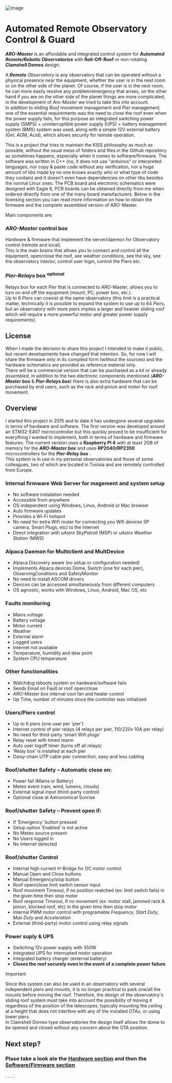 ![image](https://github.com/user-attachments/assets/f11f5d3a-4bc3-4ead-ba16-23fee96c62ab)
# Automated Remote Observatory Control &amp; Guard

***ARO-Master*** is an affordable and integrated control system for ***Automated Remote/Robotic Observatories*** with **Roll-Off-Roof** or non-rotating **Clamshell Domes** design.

A _***Remote*** Observatory_ is any observatory that can be operated without a physical presence near the equipment, whether the user is in the next room or on the other side of the planet. Of course, if the user is in the next room, he can more easily resolve any problem/emergency that arises, on the other hand if you are on the other side of the planet things are more complicated, in the development of _Aro-Master_ we tried to take this into account.    
In addition to sliding _Roof_ movement management and _Pier_ management, one of the essential requirements was the need to close the roof even when the power supply fails, for this purpose an integrated switching power supply (SMPS) + uninterruptible power supply (UPS) + battery management system (BMS) system was used, along with a simple 12V external battery (Gel, AGM, Acid), which allows security for remote operation.

This is a project that tries to maintain the KISS philosophy as much as possible, without the usual mess of folders and files in the Github repository as sometimes happens, especially when it comes to software/firmware.
The software was written in C++ (no, it does not use "arduinos" or interpreted languages, nor copy & paste code without any verification, nor a huge amount of libs made by no one knows exactly who or what type of code they contain) and it doesn't even have dependencies on other libs besides the normal Linux ones. The PCB board and electronic schematics were designed with Eagle 6, PCB boards can be obtained directly from me when ordered directly from one of the many board manufacturers.
Below in the licensing section you can read more information on how to obtain the firmware and the complete assembled version of ARO-Master.

Main components are:
### ***ARO-Master*** control box
Hardware & firmware that implement the server/daemon for Observatory control (remote and local).  
This is the main brains that allows you to connect and control all the equipment, open/close the roof, see weather conditions, see the sky, see the observatory interior, control user login, control the Piers etc.
### ***Pier-Relays*** box <sup>optional</sup>
Relays box for each _Pier_ that is connected to ARO-Master, allows you to turn on and off the equipment (mount, PC, power box, etc.).  
Up to 6 _Piers_ can coexist at the same observatory (this limit is a practical matter, technically it is possible to expand the system to use up to 64 _Piers_, but an observatory with more piers implies a larger and heavier sliding roof which will require a more powerful motor and greater power supply requirements).

## License
When I made the decision to share this project I intended to make it public, but recent developments have changed that intention. So, for now I will share the firmware only in its compiled form (without the sources) and the hardware schematics are provided as reference material only.  
There will be a commercial version that can be purchased as a _kit_ or already _assembled_, in addition to the two electronic components mentioned (***ARO-Master box*** & ***Pier-Relays box***) there is also extra hardware that can be purchased by end users, such as the rack and pinion and motor for roof movement.

## Overview
I started this project in 2015 and to date it has undergone several upgrades in terms of hardware and software. The first version was developed around an STM32-E407 microcontroller but this quickly proved to be insufficient for everything I wanted to implement, both in terms of hardware and firmware features. The current version uses a **Raspberry PI 4** with at least 2GB of memory for the ***ARO-Master box*** and uses **RP2040/RP2350** microcontrollers for the ***Pier-Relay box*** .  
This system is in use in my personal observatories and those of some colleagues, two of which are located in Tunisia and are remotely controlled from Europe.

### Internal firmware Web Server for magement and system setup
- No software instalation needed
- Accessible from anywhere
- OS independent using Windows, Linux, Android or Mac browser
- Auto firmware updates
- Provides a Wi-Fi hotspot
- No need for extra Wifi router for connecting you Wifi devices (IP camera, Smart Plugs, etc) to the Internet 
- Direct integration with _uAstro SkyPatroll_ (MSP) or _uAstro Weather Station_ (MWS)
### Alpaca Daemon for Multiclient and MultDevice
- Alpaca Discovery aware (no setup or configuration needed)
- Implements Alpaca devices Dome, Switch (one for each pier), ObservingConditions and  SafetyMonitor
- No need to install ASCOM drivers
- Devices can be accessed simultaneously from different computers
- OS agnostic, works with Windows, Linux, Android, Mac OS, etc
### Faults monitoring
- Mains voltage
- Battery voltage
- Motor current
- Weather
- External alarm
- Logged users
- Internet not available
- Temperature, humidity and dew point
- System CPU temperature 
### Other functionalities
- Watchdog reboots system on hardware/software fails
- Sends Email on Fault or roof open/close
- _ARO-Master box_ internal cool fan and heater control
- Up Time, number of minutes since the controller was initialized
### Users/Piers control
- Up to 6 piers  (one user per ‘pier’)
- Internet control of pier relays (4 relays per pier, 110/220v 10A per relay)
- No need for third-party ‘smart Wifi plugs’
- Relay reset with timed rearm
- Auto user logoff timer (turns off all relays)
- ‘Relay box’ is installed at each pier
- Daisy-chain UTP cable  pier connection, easy and less cabling
### Roof/shutter Safety – Automatic close on:
- Power fail (Mains or Battery)
- Meteo event (rain, wind, lumens, clouds)
- External signal input (third-party control)
- Optional close at Astronomical Sunrise
### Roof/shutter Safety – Prevent open if:
- If ‘Emergency’ button pressed
- Setup option ‘Enabled’ is not active
- No Meteo source present
- No Users logged in
- No Internet detected
### Roof/shutter Control
- Internal high current H-Bridge for DC motor control
- Manual Open and Close buttons
- Manual Emergency/stop button
- Roof open/close limit switch sensor input
- Roof moviment Timeout, if no position reatched (ex: limit switch fails) in the given time then stop motor
- Roof response Timeout, if no movement (ex: motor stall, jammed rack & pinion, blocked roof, etc) in the given time then stop motor
- Internal PWM motor control with programable _Frequency_, _Start Duty_, _Max Duty_ and _Acceleration_
- External (third-party) motor control using relay signals
### Power suply & UPS
- Switching 12v power supply with 350W
- Integrated UPS for interrupted motor operation
- Integrated battery charger (external battery)
- **Closes the roof securely even in the event of a complete power failure**

> [!IMPORTANT]
> Since this system can also be used in an observatory with several independent piers and mounts, it is no longer practical to park one/all the mounts before moving the roof.
> Therefore, the design of the observatory's sliding roof system must take into account the possibility of moving it regardless of the position of the telescopes, typically mounting the ceiling at a height that does not interfere with any of the installed OTAs, or using lower piers.  
> In Clamshell Domes type observatories the design itself allows the dome to be opened and closed without any concern about the OTA position.

## Next step?
### Plase take a look ate the [Hardware section](https://github.com/almtree/aro-master/tree/main/hardware) and then the [Software/Firmware section](https://github.com/almtree/aro-master/tree/main/firmware)

.
.
.
.
